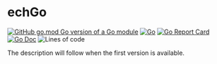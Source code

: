 # echGo

[![GitHub go.mod Go version of a Go module](https://img.shields.io/github/go-mod/go-version/echgo/echgo.svg)](https://golang.org/) [![Go](https://github.com/echgo/echgo/actions/workflows/go.yml/badge.svg)](https://github.com/echgo/echgo/actions/workflows/go.yml) [![Go Report Card](https://goreportcard.com/badge/github.com/echgo/echgo)](https://goreportcard.com/report/github.com/echgo/echgo) [![Go Doc](https://godoc.org/github.com/echgo/echgo?status.svg)](https://pkg.go.dev/github.com/echgo/echgo) ![Lines of code](https://img.shields.io/tokei/lines/github/echgo/echgo)

The description will follow when the first version is available.